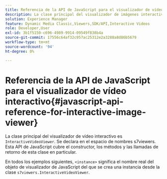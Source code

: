 ```yaml
---
title: Referencia de la API de JavaScript para el visualizador de vídeo interactivo
description: La clase principal del visualizador de imágenes interactivo es InteractiveVideoViewer. Se declara en el espacio de nombres s7viewers. Esta API de JavaScript cubre el constructor, los métodos y las llamadas de retorno de esta clase en particular.
solution: Experience Manager
feature: Dynamic Media Classic,Viewers,SDK/API,Interactive Videos
role: Developer,User
exl-id: 3b1f5150-c696-4989-9914-09549f838b4a
source-git-commit: 17556c64af32c957ac25312e2a3288a8d86b5679
workflow-type: tm+mt
source-wordcount: '94'
ht-degree: 0%

---
```


# Referencia de la API de JavaScript para el visualizador de vídeo interactivo{#javascript-api-reference-for-interactive-image-viewer}

La clase principal del visualizador de vídeo interactivo es `InteractiveVideoViewer`. Se declara en el espacio de nombres s7viewers. Esta API de JavaScript cubre el constructor, los métodos y las llamadas de retorno de esta clase en particular.

En todos los ejemplos siguientes, `<instance>` significa el nombre real del objeto de visualizador de JavaScript del que se crea una instancia desde la clase `s7viewers.InteractiveVideoViewer`.
